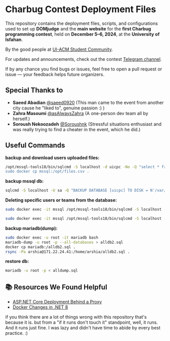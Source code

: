# Charbug Contest Deployment Files

This repository contains the deployment files, scripts, and configurations used to set up **DOMjudge** and the **main website** for the **first Charbug programming contest**, held on **December 5–6, 2024**, at the **University of Isfahan**.

By the good people at [UI-ACM Student Community](https://t.me/ui_acm).

For updates and announcements, check out the contest [Telegram channel](https://t.me/CharBug).

If by any chance you find bugs or issues, feel free to open a pull request or issue — your feedback helps future organizers.

## Special Thanks to

- **Saeed Abadian** [@saeed0920](https://github.com/saeed0920) (This man came to the event from another city cause he "liked to", genuine passion :) )
- **Zahra Masoumi** [@asAlwaysZahra](https://github.com/asAlwaysZahra) (A one-person dev team all by herself.)
- **Soroush Nekoozadeh** [@Soroushnk](https://github.com/Soroushnk) (Stressful situations enthusiast and was really trying to find a cheater in the event, which he did.)

## Useful Commands

**backup and download users uploaded files:**

```bash
/opt/mssql-tools18/bin/sqlcmd -S localhost -d uicpc -No -Q "select * from Files" -o /opt/files.csv  -s","" -C -U sa -P YOUR_PASS
sudo docker cp mssql:/opt/files.csv .
```

**backup mssql db:**

```bash
sqlcmd -S localhost -U sa -Q "BACKUP DATABASE [uicpc] TO DISK = N'/var/opt/mssql/data/uicpcNov23.bak' WITH NOFORMAT, NOINIT, NAME = 'uicpc-full', SKIP, NOREWIND, NOUNLOAD, STATS = 10" -C
```

**Deleting specific users or teams from the database:**

```bash
sudo docker exec -it mssql /opt/mssql-tools18/bin/sqlcmd -S localhost -d uicpc -No -Q "delete FROM Teams WHERE Id=13;" -C -U sa

sudo docker exec -it mssql /opt/mssql-tools18/bin/sqlcmd -S localhost -d uicpc -No -Q "delete FROM Users WHERE TeamId=50;" -C -U sa
```

**backup mariadb(dump):**

```bash
sudo docker exec -u root -it mariadb bash
mariadb-dump -u root -p --all-databases > alldb2.sql
docker cp mariadb:/alldb2.sql .
rsync -Pa arshia@171.22.24.41:/home/arshia/alldb2.sql .
```

**restore db:**

```bash
mariadb -u root -p < alldump.sql
```

## 📚 Resources We Found Helpful

- [ASP.NET Core Deployment Behind a Proxy](https://learn.microsoft.com/en-us/aspnet/core/host-and-deploy/proxy-load-balancer?view=aspnetcore-8.0)
- [Docker Changes in .NET 8](https://andrewlock.net/exploring-the-dotnet-8-preview-updates-to-docker-images-in-dotnet-8/)

if you think there are a lot of things wrong with this repository that's because it is.
but from a "if it runs don't touch it" standpoint, well, it runs. And it runs just fine. I was lazy and didn't have time to abide by every best practice. :)
